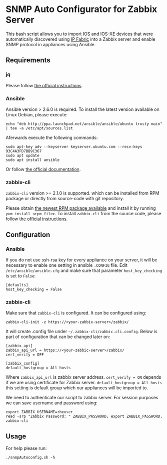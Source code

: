 SNMP Auto Configurator for Zabbix Server
===========

This bash script allows you to import IOS and IOS-XE devices that were automatically discovered using [IP Fabric](https://ipfabric.io) into a Zabbix server and enable SNMP protocol in appliances using Ansible.

## Requirements

### jq

Please follow [the official instructions](https://stedolan.github.io/jq/download/).

### Ansible

Ansible version > 2.6.0 is required. To install the latest version available on Linux Debian, please execute:
```
echo "deb http://ppa.launchpad.net/ansible/ansible/ubuntu trusty main" | tee -a /etc/apt/sources.list
```
Aferwards execute the following commands:
```
sudo apt-key adv --keyserver keyserver.ubuntu.com --recv-keys 93C4A3FD7BB9C367
sudo apt update
sudo apt install ansible
```
Or follow [the official documentation](https://docs.ansible.com/ansible/latest/installation_guide/intro_installation.html#installing-ansible-on-debian).

### zabbix-cli

`zabbix-cli` version >= 2.1.0 is supported. which can be installed from RPM package or directly from source-code with git repository.

Please obtain [the newest RPM package available](https://github.com/unioslo/zabbix-cli/releases) and install it by running `yum install <rpm file>`.
To install `zabbix-cli` from the source code, please follow [the official instructions](https://github.com/unioslo/zabbix-cli/blob/master/docs/manual.rst#installing-from-source).

## Configuration

### Ansible

If you do not use ssh-rsa key for every appliance on your server, it will be necessary to enable one setting in ansible `.CONFIG` file. Edit `/etc/ansible/ansible.cfg` and make sure that parameter `host_key_checking` is set to `False`:
```
[defaults]
host_key_checking = False
```

### zabbix-cli

Make sure that `zabbix-cli` is configured.
It can be configured using:
```
zabbix-cli-init -z https://<your-zabbix-server>/zabbix/
```
It will create .config file under `~/.zabbix-cli/zabbic.cli.config`. Below is part of configuration that can be changed later on:
```
[zabbix_api]
zabbix_api_url = https://<your-zabbic-server>/zabbix/
cert_verify = OFF

[zabbix_config]
default_hostgroup = All-hosts
```
Where `zabbix_api_url` is zabbix server address. `cert_verify = ON` depends if we are using certificate for Zabbix server. `default_hostgroup = All-hosts` this setting is default group which our appliances will be imported to. 

We need to authenticate our script to zabbix server. For session purposes we can save username and password using:
```
export ZABBIX_USERNAME=zbxuser
read -srp "Zabbix Password: " ZABBIX_PASSWORD; export ZABBIX_PASSWORD;
zabbix-cli
```

## Usage

For help please run:
```
./snmpAutoconfig.sh -h
```
